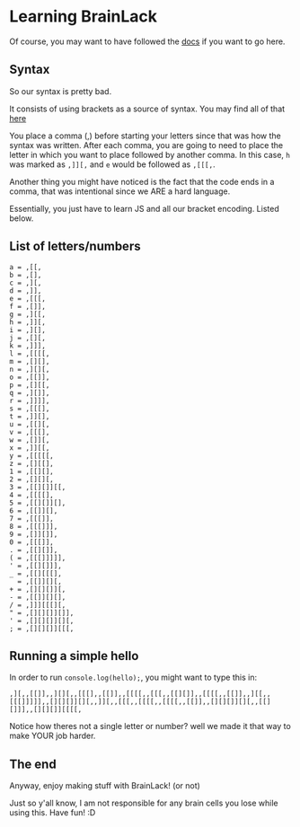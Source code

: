 # Learning BrainLack
Of course, you may want to have followed the [docs](https://brainlack.github.io/) if you want to go here.

## Syntax
So our syntax is pretty bad.

It consists of using brackets as a source of syntax. You may find all of that [here](https://github.com/brainlack/brainlack/blob/main/compiler.js)

You place a comma (,) before starting your letters since that was how the syntax was written. After each comma, you are going to need to place the letter in which you want to place followed by another comma. In this case, `h` was marked as `,]][,` and `e` would be followed as `,[[[,`.

Another thing you might have noticed is the fact that the code ends in a comma, that was intentional since we ARE a hard language.

Essentially, you just have to learn JS and all our bracket encoding. Listed below.

## List of letters/numbers
```
a = ,[[,
b = ,[],
c = ,][,
d = ,]],
e = ,[[[,
f = ,[]],
g = ,][[,
h = ,]][,
i = ,][],
j = ,[][,
k = ,]]],
l = ,[[[[,
m = ,[][],
n = ,][][,
o = ,[[]],
p = ,[][[,
q = ,][]],
r = ,]]]],
s = ,[[[],
t = ,]][],
u = ,[[][,
v = ,[[[],
w = ,[]][,
x = ,]][[,
y = ,[[[[[,
z = ,[][[],
1 = ,[[][],
2 = ,[][][,
3 = ,[[][]][[,
4 = ,[[[[],
5 = ,[[][]][],
6 = ,[[]][],
7 = ,[[[]],
8 = ,[[[]]],
9 = ,[]][]],
0 = ,[[[]],
. = ,[[][]],
( = ,[[[]]]]],
' = ,[[][]]],
_ = ,[[][[[],
  = ,[[]][][,
+ = ,[][][]][,
- = ,[[]][][],
/ = ,]]][[[][,
" = ,[][][]][]],
' = ,[][][]][][,
; = ,[][][]][[[,
```

## Running a simple hello
In order to run `console.log(hello);`, you might want to type this in:
```
,][,,[[]],,][][,,[[[],,[[]],,[[[[,,[[[,,[[][]],,[[[[,,[[]],,][[,,[[[]]]]],,[][][]][][,,]][,,[[[,,[[[[,,[[[[,,[[]],,[][][]][][,,[[][]]],,[][][]][[[[,
```
Notice how theres not a single letter or number? well we made it that way to make YOUR job harder.

## The end
Anyway, enjoy making stuff with BrainLack! (or not)

Just so y'all know, I am not responsible for any brain cells you lose while using this. Have fun! :D
